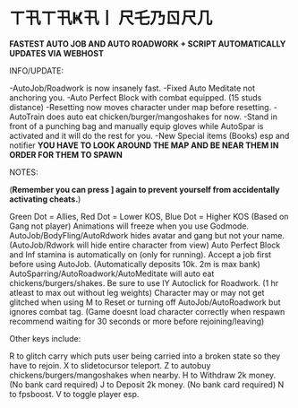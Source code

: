 # ㄒ卂ㄒ卂Ҝ卂丨 尺乇乃ㄖ尺几

**FASTEST AUTO JOB AND AUTO ROADWORK + SCRIPT AUTOMATICALLY UPDATES VIA WEBHOST**

INFO/UPDATE:

-AutoJob/Roadwork is now insanely fast.
-Fixed Auto Meditate not anchoring you.
-Auto Perfect Block with combat equipped. (15 studs distance)
-Resetting now moves character under map before resetting.
-AutoTrain does auto eat chicken/burger/mangoshakes for now.
-Stand in front of a punching bag and manually equip gloves while AutoSpar is activated and it will do the rest for you.
-New Special items (Books) esp and notifier **YOU HAVE TO LOOK AROUND THE MAP AND BE NEAR THEM IN ORDER FOR THEM TO SPAWN**

NOTES:

(**Remember you can press ] again to prevent yourself from accidentally activating cheats.**)

Green Dot = Allies, Red Dot = Lower KOS, Blue Dot = Higher KOS (Based on Gang not player)
Animations will freeze when you use Godmode.
AutoJob/BodyFling/AutoRdwork hides avatar and gang but not your name. (AutoJob/Rdwork will hide entire character from view)
Auto Perfect Block and Inf stamina is automatically on (only for running). 
Accept a job first before using AutoJob. (Automatically deposits 10k. 2m is max bank)
AutoSparring/AutoRoadwork/AutoMeditate will auto eat chickens/burgers/shakes. 
Be sure to use IY Autoclick for Roadwork. (1 hr atleast to max out without leg weights)
Character may or may not get glitched when using M to Reset or turning off AutoJob/AutoRoadwork but ignores combat tag. (Game doesnt load character correctly when respawn recommend waiting for 30 seconds or more before rejoining/leaving)

Other keys include: 

R to glitch carry which puts user being carried into a broken state so they have to rejoin. 
X to slidetocursor teleport. 
Z to autobuy chickens/burgers/mangoshakes when nearby. 
H to Withdraw 2k money.  (No bank card required)
J to Deposit 2k money.  (No bank card required)
N to fpsboost.
V to toggle player esp.

